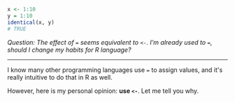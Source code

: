 ```r
x <- 1:10
y = 1:10
identical(x, y)
# TRUE
```
_Question: The effect of `=` seems equivalent to `<-`. I'm already used to `=`, should I change my habits for R language?_

---

I know many other programming languages use `=` to assign values, and it's really intuitive to do that in R as well.

However, here is my personal opinion: __use `<-`__. Let me tell you why.
